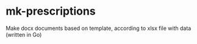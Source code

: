 mk-prescriptions
================

Make docx documents based on template, according to xlsx file with data (written in Go)